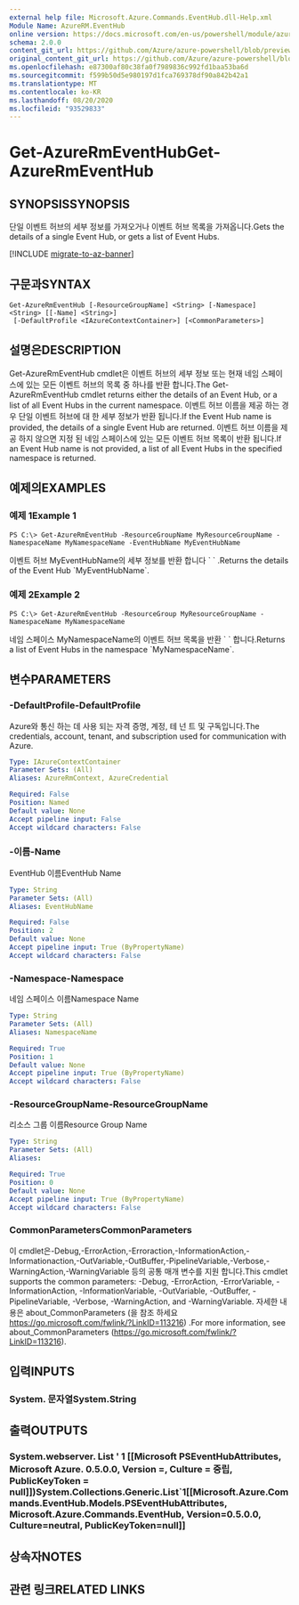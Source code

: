 ```yaml
---
external help file: Microsoft.Azure.Commands.EventHub.dll-Help.xml
Module Name: AzureRM.EventHub
online version: https://docs.microsoft.com/en-us/powershell/module/azurerm.eventhub/get-azurermeventhub
schema: 2.0.0
content_git_url: https://github.com/Azure/azure-powershell/blob/preview/src/ResourceManager/EventHub/Commands.EventHub/help/Get-AzureRmEventHub.md
original_content_git_url: https://github.com/Azure/azure-powershell/blob/preview/src/ResourceManager/EventHub/Commands.EventHub/help/Get-AzureRmEventHub.md
ms.openlocfilehash: e87300af80c38fa0f7989836c992fd1baa53ba6d
ms.sourcegitcommit: f599b50d5e980197d1fca769378df90a842b42a1
ms.translationtype: MT
ms.contentlocale: ko-KR
ms.lasthandoff: 08/20/2020
ms.locfileid: "93529833"
---
```

# <span data-ttu-id="e8744-101">Get-AzureRmEventHub</span><span class="sxs-lookup"><span data-stu-id="e8744-101">Get-AzureRmEventHub</span></span>

## <span data-ttu-id="e8744-102">SYNOPSIS</span><span class="sxs-lookup"><span data-stu-id="e8744-102">SYNOPSIS</span></span>
<span data-ttu-id="e8744-103">단일 이벤트 허브의 세부 정보를 가져오거나 이벤트 허브 목록을 가져옵니다.</span><span class="sxs-lookup"><span data-stu-id="e8744-103">Gets the details of a single Event Hub, or gets a list of Event Hubs.</span></span>

[!INCLUDE [migrate-to-az-banner](../../includes/migrate-to-az-banner.md)]

## <span data-ttu-id="e8744-104">구문과</span><span class="sxs-lookup"><span data-stu-id="e8744-104">SYNTAX</span></span>

```
Get-AzureRmEventHub [-ResourceGroupName] <String> [-Namespace] <String> [[-Name] <String>]
 [-DefaultProfile <IAzureContextContainer>] [<CommonParameters>]
```

## <span data-ttu-id="e8744-105">설명은</span><span class="sxs-lookup"><span data-stu-id="e8744-105">DESCRIPTION</span></span>
<span data-ttu-id="e8744-106">Get-AzureRmEventHub cmdlet은 이벤트 허브의 세부 정보 또는 현재 네임 스페이스에 있는 모든 이벤트 허브의 목록 중 하나를 반환 합니다.</span><span class="sxs-lookup"><span data-stu-id="e8744-106">The Get-AzureRmEventHub cmdlet returns either the details of an Event Hub, or a list of all Event Hubs in the current namespace.</span></span>
<span data-ttu-id="e8744-107">이벤트 허브 이름을 제공 하는 경우 단일 이벤트 허브에 대 한 세부 정보가 반환 됩니다.</span><span class="sxs-lookup"><span data-stu-id="e8744-107">If the Event Hub name is provided, the details of a single Event Hub are returned.</span></span>
<span data-ttu-id="e8744-108">이벤트 허브 이름을 제공 하지 않으면 지정 된 네임 스페이스에 있는 모든 이벤트 허브 목록이 반환 됩니다.</span><span class="sxs-lookup"><span data-stu-id="e8744-108">If an Event Hub name is not provided, a list of all Event Hubs in the specified namespace is returned.</span></span>

## <span data-ttu-id="e8744-109">예제의</span><span class="sxs-lookup"><span data-stu-id="e8744-109">EXAMPLES</span></span>

### <span data-ttu-id="e8744-110">예제 1</span><span class="sxs-lookup"><span data-stu-id="e8744-110">Example 1</span></span>
```
PS C:\> Get-AzureRmEventHub -ResourceGroupName MyResourceGroupName -NamespaceName MyNamespaceName -EventHubName MyEventHubName
```

<span data-ttu-id="e8744-111">이벤트 허브 MyEventHubName의 세부 정보를 반환 합니다 \` \` .</span><span class="sxs-lookup"><span data-stu-id="e8744-111">Returns the details of the Event Hub \`MyEventHubName\`.</span></span>

### <span data-ttu-id="e8744-112">예제 2</span><span class="sxs-lookup"><span data-stu-id="e8744-112">Example 2</span></span>
```
PS C:\> Get-AzureRmEventHub -ResourceGroup MyResourceGroupName -NamespaceName MyNamespaceName
```

<span data-ttu-id="e8744-113">네임 스페이스 MyNamespaceName의 이벤트 허브 목록을 반환 \` \` 합니다.</span><span class="sxs-lookup"><span data-stu-id="e8744-113">Returns a list of Event Hubs in the namespace \`MyNamespaceName\`.</span></span>

## <span data-ttu-id="e8744-114">변수</span><span class="sxs-lookup"><span data-stu-id="e8744-114">PARAMETERS</span></span>

### <span data-ttu-id="e8744-115">-DefaultProfile</span><span class="sxs-lookup"><span data-stu-id="e8744-115">-DefaultProfile</span></span>
<span data-ttu-id="e8744-116">Azure와 통신 하는 데 사용 되는 자격 증명, 계정, 테 넌 트 및 구독입니다.</span><span class="sxs-lookup"><span data-stu-id="e8744-116">The credentials, account, tenant, and subscription used for communication with Azure.</span></span>

```yaml
Type: IAzureContextContainer
Parameter Sets: (All)
Aliases: AzureRmContext, AzureCredential

Required: False
Position: Named
Default value: None
Accept pipeline input: False
Accept wildcard characters: False
```

### <span data-ttu-id="e8744-117">-이름</span><span class="sxs-lookup"><span data-stu-id="e8744-117">-Name</span></span>
<span data-ttu-id="e8744-118">EventHub 이름</span><span class="sxs-lookup"><span data-stu-id="e8744-118">EventHub Name</span></span>

```yaml
Type: String
Parameter Sets: (All)
Aliases: EventHubName

Required: False
Position: 2
Default value: None
Accept pipeline input: True (ByPropertyName)
Accept wildcard characters: False
```

### <span data-ttu-id="e8744-119">-Namespace</span><span class="sxs-lookup"><span data-stu-id="e8744-119">-Namespace</span></span>
<span data-ttu-id="e8744-120">네임 스페이스 이름</span><span class="sxs-lookup"><span data-stu-id="e8744-120">Namespace Name</span></span>

```yaml
Type: String
Parameter Sets: (All)
Aliases: NamespaceName

Required: True
Position: 1
Default value: None
Accept pipeline input: True (ByPropertyName)
Accept wildcard characters: False
```

### <span data-ttu-id="e8744-121">-ResourceGroupName</span><span class="sxs-lookup"><span data-stu-id="e8744-121">-ResourceGroupName</span></span>
<span data-ttu-id="e8744-122">리소스 그룹 이름</span><span class="sxs-lookup"><span data-stu-id="e8744-122">Resource Group Name</span></span>

```yaml
Type: String
Parameter Sets: (All)
Aliases:

Required: True
Position: 0
Default value: None
Accept pipeline input: True (ByPropertyName)
Accept wildcard characters: False
```

### <span data-ttu-id="e8744-123">CommonParameters</span><span class="sxs-lookup"><span data-stu-id="e8744-123">CommonParameters</span></span>
<span data-ttu-id="e8744-124">이 cmdlet은-Debug,-ErrorAction,-Erroraction,-InformationAction,-Informationaction,-OutVariable,-OutBuffer,-PipelineVariable,-Verbose,-WarningAction,-WarningVariable 등의 공통 매개 변수를 지원 합니다.</span><span class="sxs-lookup"><span data-stu-id="e8744-124">This cmdlet supports the common parameters: -Debug, -ErrorAction, -ErrorVariable, -InformationAction, -InformationVariable, -OutVariable, -OutBuffer, -PipelineVariable, -Verbose, -WarningAction, and -WarningVariable.</span></span>
<span data-ttu-id="e8744-125">자세한 내용은 about_CommonParameters (을 참조 하세요 https://go.microsoft.com/fwlink/?LinkID=113216) .</span><span class="sxs-lookup"><span data-stu-id="e8744-125">For more information, see about_CommonParameters (https://go.microsoft.com/fwlink/?LinkID=113216).</span></span>

## <span data-ttu-id="e8744-126">입력</span><span class="sxs-lookup"><span data-stu-id="e8744-126">INPUTS</span></span>

### <span data-ttu-id="e8744-127">System. 문자열</span><span class="sxs-lookup"><span data-stu-id="e8744-127">System.String</span></span>


## <span data-ttu-id="e8744-128">출력</span><span class="sxs-lookup"><span data-stu-id="e8744-128">OUTPUTS</span></span>

### <span data-ttu-id="e8744-129">System.webserver. List ' 1 [[Microsoft PSEventHubAttributes, Microsoft Azure. 0.5.0.0, Version =, Culture = 중립, PublicKeyToken = null]])</span><span class="sxs-lookup"><span data-stu-id="e8744-129">System.Collections.Generic.List\`1[[Microsoft.Azure.Commands.EventHub.Models.PSEventHubAttributes, Microsoft.Azure.Commands.EventHub, Version=0.5.0.0, Culture=neutral, PublicKeyToken=null]]</span></span>


## <span data-ttu-id="e8744-130">상속자</span><span class="sxs-lookup"><span data-stu-id="e8744-130">NOTES</span></span>

## <span data-ttu-id="e8744-131">관련 링크</span><span class="sxs-lookup"><span data-stu-id="e8744-131">RELATED LINKS</span></span>
